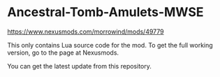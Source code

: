 # Ancestral-Tomb-Amulets-MWSE
https://www.nexusmods.com/morrowind/mods/49779


This only contains Lua source code for the mod.
To get the full working version, go to the page at Nexusmods.

You can get the latest update from this repository.
